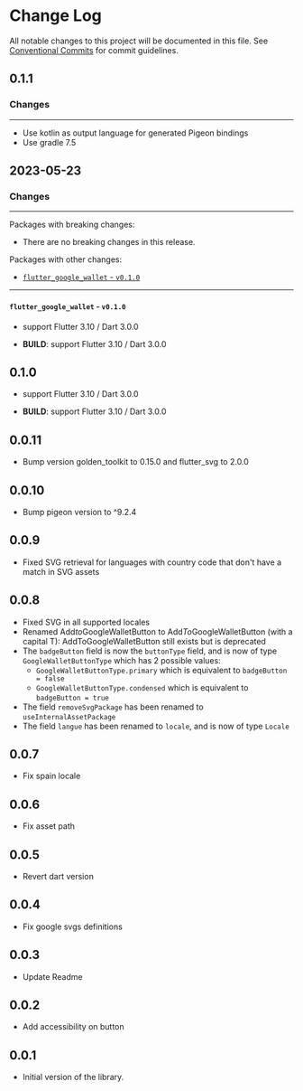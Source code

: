 # Change Log

All notable changes to this project will be documented in this file.
See [Conventional Commits](https://conventionalcommits.org) for commit guidelines.

## 0.1.1

### Changes

---

- Use kotlin as output language for generated Pigeon bindings
- Use gradle 7.5

## 2023-05-23

### Changes

---

Packages with breaking changes:

- There are no breaking changes in this release.

Packages with other changes:

- [`flutter_google_wallet` - `v0.1.0`](#flutter_google_wallet---v010)

---

#### `flutter_google_wallet` - `v0.1.0`

- support Flutter 3.10 / Dart 3.0.0

- **BUILD**: support Flutter 3.10 / Dart 3.0.0

## 0.1.0

- support Flutter 3.10 / Dart 3.0.0

- **BUILD**: support Flutter 3.10 / Dart 3.0.0

## 0.0.11

*  Bump version golden_toolkit to 0.15.0 and flutter_svg to 2.0.0

## 0.0.10

* Bump pigeon version to ^9.2.4

## 0.0.9

* Fixed SVG retrieval for languages with country code that don't have a match in SVG assets

## 0.0.8

* Fixed SVG in all supported locales
* Renamed Add*to*GoogleWalletButton to Add*To*GoogleWalletButton (with a capital T): AddToGoogleWalletButton still exists but is deprecated
* The `badgeButton` field is now the `buttonType` field, and is now of type `GoogleWalletButtonType` which has 2 possible values:
  * `GoogleWalletButtonType.primary` which is equivalent to `badgeButton = false`
  * `GoogleWalletButtonType.condensed` which is equivalent to `badgeButton = true`
* The field `removeSvgPackage` has been renamed to `useInternalAssetPackage`
* The field `langue` has been renamed to `locale`, and is now of type `Locale`

## 0.0.7

* Fix spain locale

## 0.0.6

* Fix asset path

## 0.0.5

* Revert dart version

## 0.0.4

* Fix google svgs definitions

## 0.0.3

* Update Readme

## 0.0.2

* Add accessibility on button

## 0.0.1

* Initial version of the library.
